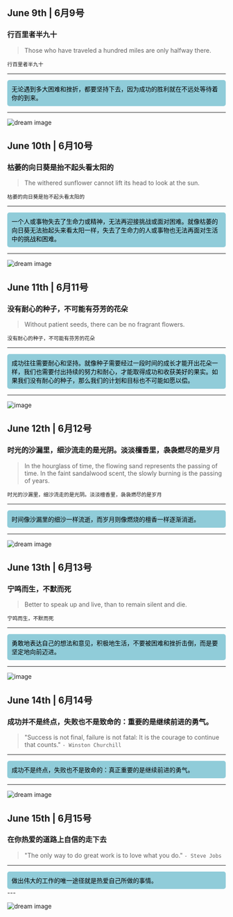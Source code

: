<head>
  <link rel="stylesheet" href="style.css">
</head>

## June 9th | 6月9号

### 行百里者半九十
>
> Those who have traveled a hundred miles are only halfway there.

`行百里者半九十`<br>

---
<div style="background-color:#90ccd9;border-radius:5px;padding:10px;color:black;">
无论遇到多大困难和挫折，都要坚持下去，因为成功的胜利就在不远处等待着你的到来。
</div>

---

![dream image](https://source.unsplash.com/960x640/?perseverance&victory)
## June 10th | 6月10号

### 枯萎的向日葵是抬不起头看太阳的
>
> The withered sunflower cannot lift its head to look at the sun.

`枯萎的向日葵是抬不起头看太阳的`<br>

---
<div style="background-color:#90ccd9;border-radius:5px;padding:10px;color:black;">
一个人或事物失去了生命力或精神，无法再迎接挑战或面对困难。就像枯萎的向日葵无法抬起头来看太阳一样，失去了生命力的人或事物也无法再面对生活中的挑战和困难。
</div>

---

![dream image](https://source.unsplash.com/960x640/?Sunflower&victory)
## June 11th | 6月11号

### 没有耐心的种子，不可能有芬芳的花朵
>
> Without patient seeds, there can be no fragrant flowers.

`没有耐心的种子，不可能有芬芳的花朵`<br>

---
<div style="background-color:#90ccd9;border-radius:5px;padding:10px;color:black;">
成功往往需要耐心和坚持。就像种子需要经过一段时间的成长才能开出花朵一样，我们也需要付出持续的努力和耐心，才能取得成功和收获美好的果实。如果我们没有耐心的种子，那么我们的计划和目标也不可能如愿以偿。
</div>

---

![image](https://github.com/vagmr/Guestbook/assets/77198027/0f41ee2d-b93f-4899-93d1-93c225c110fb)
## June 12th | 6月12号

### 时光的沙漏里，细沙流走的是光阴。淡淡檀香里，袅袅燃尽的是岁月
>
> In the hourglass of time, the flowing sand represents the passing of time. In the faint sandalwood scent, the slowly burning is the passing of years.

`时光的沙漏里，细沙流走的是光阴。淡淡檀香里，袅袅燃尽的是岁月`<br>

---
<div style="background-color:#90ccd9;border-radius:5px;padding:10px;color:black;">
时间像沙漏里的细沙一样流逝，而岁月则像燃烧的檀香一样逐渐消逝。
</div>

---

![dream image](https://source.unsplash.com/960x640/?岁月&沙漏)

## June 13th | 6月13号

### 宁鸣而生，不默而死
>
> Better to speak up and live, than to remain silent and die.

`宁鸣而生，不默而死`<br>

---
<div style="background-color:#90ccd9;border-radius:5px;padding:10px;color:black;">
勇敢地表达自己的想法和意见，积极地生活，不要被困难和挫折击倒，而是要坚定地向前迈进。
</div>

---


![image](https://github.com/vagmr/Guestbook/assets/77198027/b5770d2f-6d8a-44b0-bc53-c0c2afd1c3d9)

## June 14th | 6月14号

### 成功并不是终点，失败也不是致命的：重要的是继续前进的勇气。

>
>"Success is not final, failure is not fatal: It is the courage to continue that counts."
`- Winston Churchill`<br>

---

<div style="background-color:#90ccd9;border-radius:5px;padding:10px;color:black;"> 成功不是终点，失败也不是致命的：真正重要的是继续前进的勇气。 </div>

---

![dream image](https://source.unsplash.com/960x640/?坚持&勇气)

## June 15th | 6月15号
### 在你热爱的道路上自信的走下去
>
>"The only way to do great work is to love what you do."
`- Steve Jobs`<br>

---
<div style="background-color:#90ccd9;border-radius:5px;padding:10px;color:black;"> 做出伟大的工作的唯一途径就是热爱自己所做的事情。 </div>
---

![dream image](https://source.unsplash.com/960x640/?热爱&前行)





